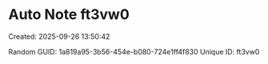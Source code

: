﻿# Auto Note ft3vw0
Created: 2025-09-26 13:50:42

Random GUID: 1a819a95-3b56-454e-b080-724e1ff4f830
Unique ID: ft3vw0
